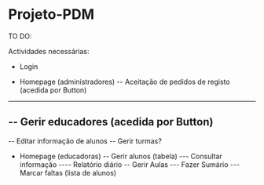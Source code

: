 # Projeto-PDM

TO DO:

Actividades necessárias:
- Login

- Homepage (administradores)
-- Aceitação de pedidos de registo (acedida por Button)
--- 
-- Gerir educadores (acedida por Button)
---
-- Editar informação de alunos
-- Gerir turmas?

- Homepage (educadoras)
-- Gerir alunos (tabela)
--- Consultar informação
---- Relatório diário
-- Gerir Aulas 
--- Fazer Sumário
--- Marcar faltas (lista de alunos)

